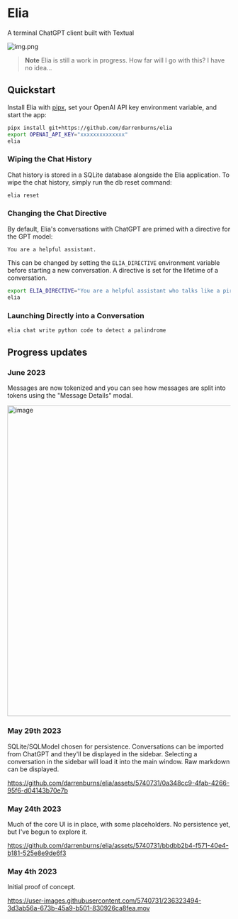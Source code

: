 # Elia

A terminal ChatGPT client built with Textual

![img.png](https://github.com/darrenburns/elia/assets/49741340/80453ed8-ec94-4095-b721-89d32d9fc327)

> **Note**
> Elia is still a work in progress. How far will I go with this? I have no idea...

## Quickstart

Install Elia with [pipx](https://github.com/pypa/pipx), set your OpenAI API key environment variable,
and start the app:

```bash
pipx install git+https://github.com/darrenburns/elia
export OPENAI_API_KEY="xxxxxxxxxxxxxx"
elia
```

### Wiping the Chat History

Chat history is stored in a SQLite database alongside the Elia application.
To wipe the chat history, simply run the db reset command:

```bash
elia reset
```

### Changing the Chat Directive

By default, Elia's conversations with ChatGPT are primed with a
directive for the GPT model:

`You are a helpful assistant.`

This can be changed by setting the `ELIA_DIRECTIVE` environment variable before
starting a new conversation. A directive is set for the lifetime of a conversation.

```bash
export ELIA_DIRECTIVE="You are a helpful assistant who talks like a pirate."
elia
```

### Launching Directly into a Conversation

```bash
elia chat write python code to detect a palindrome
```

## Progress updates

### June 2023

Messages are now tokenized and you can see how messages are split into tokens using the "Message Details" modal.

<img width="700" alt="image" src="https://github.com/darrenburns/elia/assets/5740731/395fd2b5-ca83-49cc-b86b-163a44fe7750">

### May 29th 2023

SQLite/SQLModel chosen for persistence.
Conversations can be imported from ChatGPT and they'll be displayed in the sidebar.
Selecting a conversation in the sidebar will load it into the main window.
Raw markdown can be displayed.

https://github.com/darrenburns/elia/assets/5740731/0a348cc9-4fab-4266-95f6-d04143b70e7b

### May 24th 2023

Much of the core UI is in place, with some placeholders. No persistence yet, but I've begun to explore it.

https://github.com/darrenburns/elia/assets/5740731/bbdbb2b4-f571-40e4-b181-525e8e9de6f3

### May 4th 2023

Initial proof of concept.

https://user-images.githubusercontent.com/5740731/236323494-3d3ab56a-673b-45a9-b501-830926ca8fea.mov

